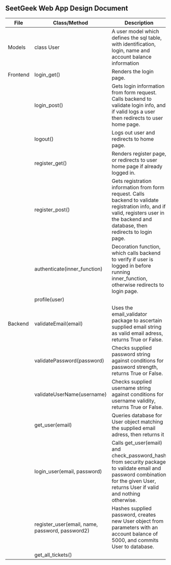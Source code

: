SeetGeek Web App Design Document
---------------------------
| File | Class/Method | Description |
|--|--|--|
| Models | class User | A user model which defines the sql table, with identification, login, name and account balance information|
|Frontend | login_get()| Renders the login page. |
| | login_post() | Gets login information from form request. Calls backend to validate login info, and if valid logs a user then redirects to user home page. |
| | logout() | Logs out user and redirects to home page. |
| | register_get() | Renders register page, or redirects to user home page if already logged in. |
| | register_post() | Gets registration information from form request. Calls backend to validate registration info, and if valid, registers user in the backend and database, then redirects to login page.
| | authenticate(inner_function) | Decoration function, which calls backend to verify if user is logged in before running inner_function, otherwise redirects to login page.
| | profile(user) | |
| Backend | validateEmail(email) | Uses the email_validator package to ascertain supplied email string as valid email adress, returns True or False. |
| | validatePassword(password) | Checks supplied password string against conditions for password strength, returns True or False. |
| | validateUserName(username) | Checks supplied username string against conditions for username validity, returns True or False. |
| | get_user(email) | Queries database for User object matching the supplied email adress, then returns it |
| | login_user(email, password) | Calls get_user(email) and check_password_hash from security package to validate email and password combination for the given User, returns User if valid and nothing otherwise.
| | register_user(email, name, password, password2) | Hashes supplied password, creates new User object from parameters with an account balance of 5000, and commits User to database.|
| | get_all_tickets() | |


